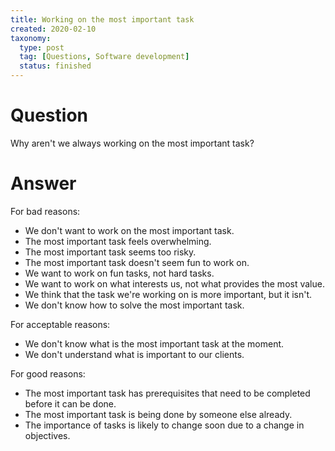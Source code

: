 ```yaml
---
title: Working on the most important task
created: 2020-02-10
taxonomy:
  type: post
  tag: [Questions, Software development]
  status: finished
---
```


# Question
Why aren't we always working on the most important task?

# Answer
For bad reasons:
* We don't want to work on the most important task.
* The most important task feels overwhelming.
* The most important task seems too risky.
* The most important task doesn't seem fun to work on.
* We want to work on fun tasks, not hard tasks.
* We want to work on what interests us, not what provides the most value.
* We think that the task we're working on is more important, but it isn't.
* We don't know how to solve the most important task.

For acceptable reasons:
* We don't know what is the most important task at the moment.
* We don't understand what is important to our clients.

For good reasons:
* The most important task has prerequisites that need to be completed before it can be done.
* The most important task is being done by someone else already.
* The importance of tasks is likely to change soon due to a change in objectives.
